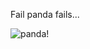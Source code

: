 Fail panda fails...

![panda!](http://github.com/tekkub/testing/tree/master/failure_panda.jpg?raw=true)
